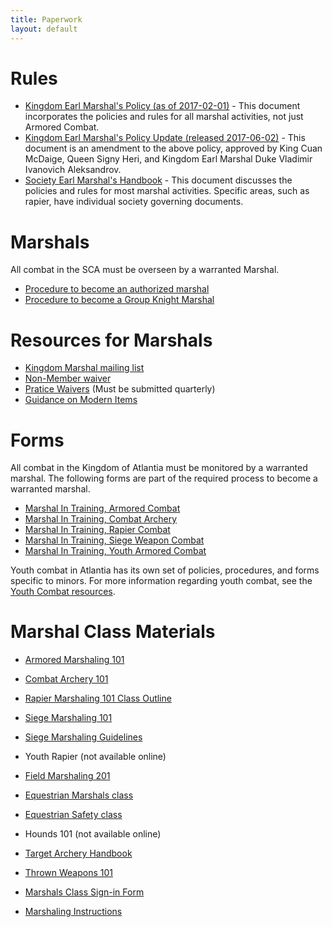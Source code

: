 ```yaml
---
title: Paperwork
layout: default
---
```


# Rules
* [Kingdom Earl Marshal's Policy (as of 2017-02-01)](/documents/Earl-Marshal-policy-2017-02-01.pdf) - This document incorporates the policies and rules for all marshal activities, not just Armored Combat.
* [Kingdom Earl Marshal's Policy Update (released 2017-06-02)](/documents/Earl-Marshal-policy-changes-2017-06-02.pdf) - This document is an amendment to the above policy, approved by King Cuan McDaige, Queen Signy Heri, and Kingdom Earl Marshal Duke Vladimir Ivanovich Aleksandrov.
* [Society Earl Marshal's Handbook](http://www.sca.org/officers/marshal/docs/marshal_handbook.pdf) - This document discusses the policies and rules for most marshal activities.  Specific areas, such as rapier, have individual society governing documents.

# Marshals
All combat in the SCA must be overseen by a warranted Marshal.

* [Procedure to become an authorized marshal](/procedures/mit)
* [Procedure to become a Group Knight Marshal](/procedures/knight-marshal)

# Resources for Marshals
* [Kingdom Marshal mailing list](http://seahorse.atlantia.sca.org/listinfo.cgi/marshalls-atlantia.sca.org)
* [Non-Member waiver](http://www.sca.org/docs/pdf/rosterwaiver.pdf)
* [Pratice Waivers](http://atlantia.sca.org/offices/seneschal/atlantia-waiver-secretary) (Must be submitted quarterly)
* [Guidance on Modern Items](/procedures/modern)

# Forms

All combat in the Kingdom of Atlantia must be monitored by a warranted marshal.
The following forms are part of the required process to become a warranted
marshal.

* [Marshal In Training, Armored Combat](/documents/forms/mit/armored.pdf)
* [Marshal In Training, Combat Archery](/documents/forms/mit/ca.pdf)
* [Marshal In Training, Rapier Combat](/documents/forms/mit/rapier.pdf)
* [Marshal In Training, Siege Weapon Combat](/documents/forms/mit/siege.pdf)
* [Marshal In Training, Youth Armored Combat](/documents/forms/mit/yc-armored.pdf)

Youth combat in Atlantia has its own set of policies, procedures, and forms specific to minors.  For more information regarding youth combat, see the [Youth Combat resources](/youth-combat/).

# Marshal Class Materials

* [Armored Marshaling 101](/training/armored-marshal/)
* [Combat Archery 101](/documents/training/combat-archery-training-101.pdf)
* [Rapier Marshaling 101 Class Outline](/training/rapier-marshal/)
* [Siege Marshaling 101](/documents/training/Siege-101_Outline.pdf)
* [Siege Marshaling Guidelines](/documents/training/SiegeGuidelines.pdf)
* Youth Rapier (not available online)
* [Field Marshaling 201](/training/field-marshal/)

* [Equestrian Marshals class](/training/equestrian-marshal)
* [Equestrian Safety class](/training/equestrian-safety)
* Hounds 101 (not available online)
* [Target Archery Handbook](http://archery.atlantia.sca.org/images/Atlantia_Target_Archery_Handbook_2-0.pdf)
* [Thrown Weapons 101](/documents/training/ThrownWeaponsMarshal101.pdf)
* [Marshals Class Sign-in Form](/documents/forms/marshal-class-roster.pdf)
* [Marshaling Instructions](/documents/training/Marshaling_Instructions.pdf)

